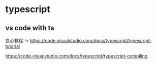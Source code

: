 # typescript

## vs code with ts

良心教程  -> https://code.visualstudio.com/docs/typescript/typescript-tutorial

https://code.visualstudio.com/docs/typescript/typescript-compiling


